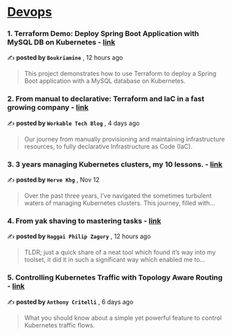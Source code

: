 
<h1><a href=https://medium.com/tag/devops/recommended target="_blank" rel="noopener noreferrer">Devops</a></h1>
<h3>1. Terraform Demo: Deploy Spring Boot Application with MySQL DB on Kubernetes - <a href=https://medium.com/@boukriamine6/terraform-demo-deploy-spring-boot-application-with-mysql-db-on-kubernetes-a3c8425f5981?source=tag_recommended_feed---------0-84----------devops----------ed34dd3f_cce8_478c_93b1_e5185299b69c------- target="_blank" rel="noopener noreferrer">link</a></h3>

✍️ **posted by `Boukriamine`** <date> , 12 hours ago</date>

<blockquote>This project demonstrates how to use Terraform to deploy a Spring Boot application with a MySQL database on Kubernetes.</blockquote>

<h3>2. From manual to declarative: Terraform and IaC in a fast growing company - <a href=https://medium.com/@workabletechblog/from-manual-to-declarative-our-journey-with-terraform-and-iac-c95e6778f3f0?source=tag_recommended_feed---------1-107----------devops----------ed34dd3f_cce8_478c_93b1_e5185299b69c------- target="_blank" rel="noopener noreferrer">link</a></h3>

✍️ **posted by `Workable Tech Blog`** <date> , 4 days ago</date>

<blockquote>Our journey from manually provisioning and maintaining infrastructure resources, to fully declarative Infrastructure as Code (IaC).</blockquote>

<h3>3. 3 years managing Kubernetes clusters, my 10 lessons. - <a href=https://medium.com/@hervekhg/3-years-managing-kubernetes-clusters-my-10-lessons-b565a5509f0e?source=tag_recommended_feed---------2-85----------devops----------ed34dd3f_cce8_478c_93b1_e5185299b69c------- target="_blank" rel="noopener noreferrer">link</a></h3>

✍️ **posted by `Herve Khg`** <date> , Nov 12</date>

<blockquote>Over the past three years, I’ve navigated the sometimes turbulent waters of managing Kubernetes clusters. This journey, filled with…</blockquote>

<h3>4. From yak shaving to mastering tasks - <a href=https://medium.com/israeli-tech-radar/from-yak-shaving-to-mastering-tasks-982b669e05e8?source=tag_recommended_feed---------3-84----------devops----------ed34dd3f_cce8_478c_93b1_e5185299b69c------- target="_blank" rel="noopener noreferrer">link</a></h3>

✍️ **posted by `Haggai Philip Zagury`** <date> , 12 hours ago</date>

<blockquote>TLDR; just a quick share of a neat tool which found it’s way into my toolset, it did it in such a significant way which enabled me to…</blockquote>

<h3>5. Controlling Kubernetes Traffic with Topology Aware Routing - <a href=https://medium.com/itnext/controlling-kubernetes-traffic-with-topology-aware-routing-9b1d51a43bd7?source=tag_recommended_feed---------4-107----------devops----------ed34dd3f_cce8_478c_93b1_e5185299b69c------- target="_blank" rel="noopener noreferrer">link</a></h3>

✍️ **posted by `Anthony Critelli`** <date> , 6 days ago</date>

<blockquote>What you should know about a simple yet powerful feature to control Kubernetes traffic flows.</blockquote>

